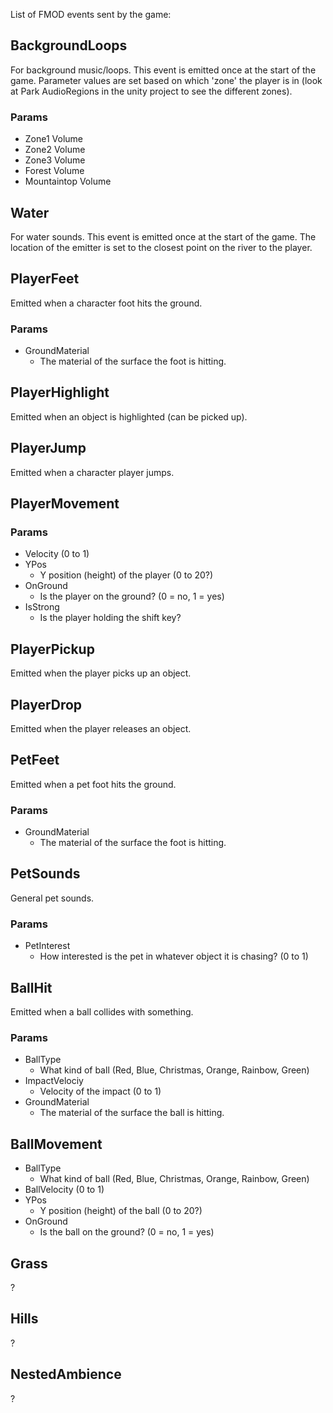 List of FMOD events sent by the game:

## BackgroundLoops

For background music/loops. This event is emitted once at the start of the game. Parameter values are set based on which 'zone' the player is in (look at Park AudioRegions in the unity project to see the different zones).

### Params
- Zone1 Volume
- Zone2 Volume
- Zone3 Volume
- Forest Volume
- Mountaintop Volume

## Water

For water sounds. This event is emitted once at the start of the game. The location of the emitter is set to the closest point on the river to the player.

## PlayerFeet

Emitted when a character foot hits the ground.

### Params
- GroundMaterial
  - The material of the surface the foot is hitting.

## PlayerHighlight

Emitted when an object is highlighted (can be picked up).

## PlayerJump

Emitted when a character player jumps.

## PlayerMovement

### Params

- Velocity (0 to 1)
- YPos
  - Y position (height) of the player (0 to 20?)
- OnGround
  - Is the player on the ground? (0 = no, 1 = yes) 
- IsStrong
  - Is the player holding the shift key?

## PlayerPickup

Emitted when the player picks up an object.

## PlayerDrop

Emitted when the player releases an object.

## PetFeet

Emitted when a pet foot hits the ground.

### Params
- GroundMaterial
  - The material of the surface the foot is hitting.

## PetSounds

General pet sounds.

### Params
- PetInterest
  - How interested is the pet in whatever object it is chasing? (0 to 1)

## BallHit

Emitted when a ball collides with something.

### Params
- BallType
  - What kind of ball (Red, Blue, Christmas, Orange, Rainbow, Green)
- ImpactVelociy
  - Velocity of the impact (0 to 1)
- GroundMaterial
  - The material of the surface the ball is hitting.

## BallMovement

- BallType
  - What kind of ball (Red, Blue, Christmas, Orange, Rainbow, Green)
- BallVelocity (0 to 1)
- YPos
  - Y position (height) of the ball (0 to 20?)
- OnGround
  - Is the ball on the ground? (0 = no, 1 = yes) 

## Grass

?

## Hills

?

## NestedAmbience

?


